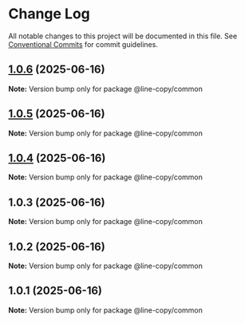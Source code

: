 # Change Log

All notable changes to this project will be documented in this file.
See [Conventional Commits](https://conventionalcommits.org) for commit guidelines.

## [1.0.6](https://github.com/hnlzwaq/line-copy/compare/v1.0.5...v1.0.6) (2025-06-16)

**Note:** Version bump only for package @line-copy/common





## [1.0.5](https://github.com/hnlzwaq/line-copy/compare/v1.0.4...v1.0.5) (2025-06-16)

**Note:** Version bump only for package @line-copy/common





## [1.0.4](https://github.com/hnlzwaq/line-copy/compare/v1.0.3...v1.0.4) (2025-06-16)

**Note:** Version bump only for package @line-copy/common





## 1.0.3 (2025-06-16)

**Note:** Version bump only for package @line-copy/common





## 1.0.2 (2025-06-16)

**Note:** Version bump only for package @line-copy/common





## 1.0.1 (2025-06-16)

**Note:** Version bump only for package @line-copy/common
